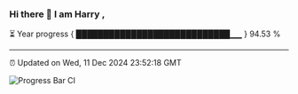 ### Hi there 👋 I am Harry , 

⏳ Year progress { ████████████████████████████▁▁ } 94.53 %

---

⏰ Updated on Wed, 11 Dec 2024 23:52:18 GMT

![Progress Bar CI](https://github.com/duykhang68/duykhang68/workflows/Progress%20Bar%20CI/badge.svg)
